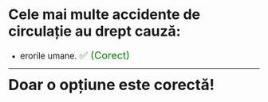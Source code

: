 # Cele mai multe accidente de circulație au drept cauză:

- <span style="font-size: larger;">erorile umane. <span style="color: green; font-size: larger;">✅ (Corect)</span></span>

---

<span style="font-size: 30px; font-weight: bold;">**Doar o opțiune este corectă!**</span>